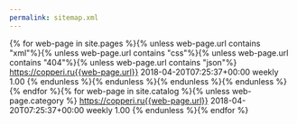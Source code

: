 ```yaml
---
permalink: sitemap.xml
---
```

<?xml version="1.0" encoding="UTF-8"?>
<urlset
      xmlns="http://www.sitemaps.org/schemas/sitemap/0.9" xmlns:xsi="http://www.w3.org/2001/XMLSchema-instance" xsi:schemaLocation="http://www.sitemaps.org/schemas/sitemap/0.9 http://www.sitemaps.org/schemas/sitemap/0.9/sitemap.xsd">
{% for web-page in site.pages %}{% unless web-page.url contains "xml"%}{% unless web-page.url contains "css"%}{% unless web-page.url contains "404"%}{% unless web-page.url contains "json"%}
<url>
  <loc>https://copperi.ru{{web-page.url}}</loc>
  <lastmod>2018-04-20T07:25:37+00:00</lastmod>
  <changefreq>weekly</changefreq>
  <priority>1.00</priority>
</url>
{% endunless %}{% endunless %}{% endunless %}{% endunless %}{% endfor %}{% for web-page in site.catalog %}{% unless web-page.category %}
<url>
  <loc>https://copperi.ru{{web-page.url}}</loc>
  <lastmod>2018-04-20T07:25:37+00:00</lastmod>
  <changefreq>weekly</changefreq>
  <priority>1.00</priority>
</url>
{% endunless %}{% endfor %}</urlset>